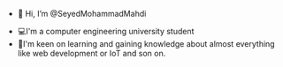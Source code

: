 - 👋 Hi, I’m @SeyedMohammadMahdi
<!-- - 👀 I’m interested in ...
- 🌱 I’m currently learning ...
- 💞️ I’m looking to collaborate on ...
- 📫 How to reach me ...
 -->
- 💻I'm a computer engineering university student 
- 🔭I'm keen on learning and gaining knowledge about almost everything like web development or IoT and son on.
<!---
SeyedMohammadMahdi/SeyedMohammadMahdi is a ✨ special ✨ repository because its `README.md` (this file) appears on your GitHub profile.
You can click the Preview link to take a look at your changes.
--->
